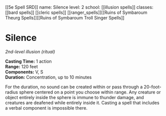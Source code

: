 [[5e Spell SRD]]
name: Silence
level: 2
school: [[illusion spells]]
classes: [[bard spells]]
         [[cleric spells]]
         [[ranger_spells]][[Ruins of Symbaroum Theurg Spells]][[Ruins of Symbaroum Troll Singer Spells]]

# Silence 
_2nd-level illusion (ritual)_ 

**Casting Time:** 1 action    
**Range:** 120 feet    
**Components:** V, S    
**Duration:** Concentration, up to 10 minutes 

For the duration, no sound can be created within or pass through a 20-foot-radius sphere centered on a point you choose within range. Any creature or object entirely inside the sphere is immune to thunder damage, and creatures are deafened while entirely inside it. Casting a spell that includes a verbal component is impossible there.
